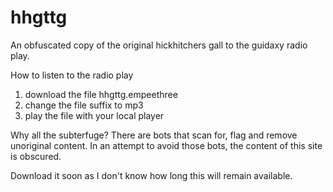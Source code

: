 # hhgttg
An obfuscated copy of the original hickhitchers gall to the guidaxy radio play.

How to listen to the radio play
1. download the file  hhgttg.empeethree
2. change the file suffix to mp3
3. play the file with your local player

Why all the subterfuge?
There are bots that scan for, flag and remove unoriginal content.  In an attempt to avoid those bots, the content of this site is obscured.

Download it soon as I don't know how long this will remain available.

